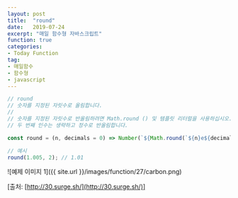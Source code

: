 ```yaml
---
layout: post
title:  "round"
date:   2019-07-24
excerpt: "매일 함수형 자바스크립트"
function: true
categories:
- Today Function
tag:
- 매일함수
- 함수형
- javascript
---
```


```javascript
// round
// 숫자를 지정된 자릿수로 올림합니다.
// 
// 숫자를 지정된 자릿수로 반올림하려면 Math.round () 및 템플릿 리터럴을 사용하십시오.
// 두 번째 인수는 생략하고 정수로 반올림합니다.

const round = (n, decimals = 0) => Number(`${Math.round(`${n}e${decimals}`)}e-${decimals}`);

// 예시
round(1.005, 2); // 1.01
```

![예제 이미지 1]({{ site.url }}/images/function/27/carbon.png)

[출처: [http://30.surge.sh/](http://30.surge.sh/)]
